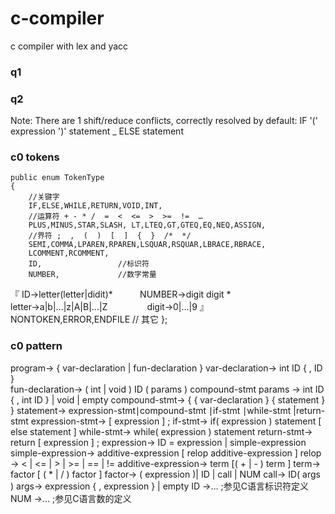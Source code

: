 # c-compiler
c compiler with lex and yacc


### q1

### q2
Note: There are 1 shift/reduce conflicts, correctly resolved by default:
  IF '(' expression ')' statement _ ELSE statement

### c0 tokens
	public enum TokenType 
	{
		//关键字
		IF,ELSE,WHILE,RETURN,VOID,INT, 
		//运算符 + - * /  =  <  <=  >  >=  !=  … 
		PLUS,MINUS,STAR,SLASH, LT,LTEQ,GT,GTEQ,EQ,NEQ,ASSIGN,
		//界符 ;  ,  (  )  [  ]  {  }  /*  */
		SEMI,COMMA,LPAREN,RPAREN,LSQUAR,RSQUAR,LBRACE,RBRACE,
		LCOMMENT,RCOMMENT,
		ID, 				//标识符
		NUMBER, 			//数字常量
『 ID→letter(letter|didit)* 
           NUMBER→digit digit * 
               letter→a|b|…|z|A|B|…|Z 
               digit→0|…|9  』
		NONTOKEN,ERROR,ENDFILE 	// 其它
	};


### c0 pattern
program→ { var-declaration | fun-declaration }
 var-declaration→ int ID { , ID }    
 fun-declaration→ ( int | void ) ID ( params ) compound-stmt
 params → int ID { , int ID } | void | empty
 compound-stmt→ { { var-declaration } { statement } }
 statement→ expression-stmt∣compound-stmt ∣if-stmt ∣while-stmt 
 |return-stmt 
 expression-stmt→ [ expression ] ; 
 if-stmt→ if( expression ) statement [ else statement ]
 while-stmt→ while( expression ) statement 
 return-stmt→ return [ expression ] ;
 expression→ ID = expression | simple-expression
 simple-expression→ additive-expression [ relop additive-expression ]
 relop → < | <= | > | >= | == | != 
 additive-expression→ term [( + | - ) term ]
 term→ factor [ ( * | / ) factor ]
factor→ ( expression )| ID | call | NUM
call→ ID( args ) 
args→ expression { , expression } | empty
ID →…	;参见C语言标识符定义
NUM →… ;参见C语言数的定义
